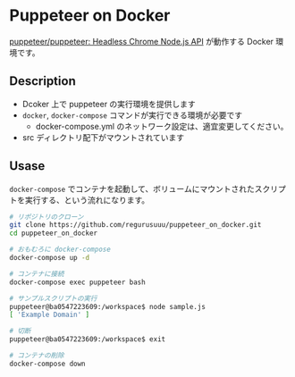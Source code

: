# Puppeteer on Docker

[puppeteer/puppeteer: Headless Chrome Node.js API](https://github.com/puppeteer/puppeteer) が動作する Docker 環境です。

## Description

- Dcoker 上で puppeteer の実行環境を提供します
- `docker`, `docker-compose` コマンドが実行できる環境が必要です
    - docker-compose.yml のネットワーク設定は、適宜変更してください。
- src ディレクトリ配下がマウントされています

## Usase

`docker-compose` でコンテナを起動して、ボリュームにマウントされたスクリプトを実行する、という流れになります。

```bash
# リポジトリのクローン
git clone https://github.com/regurusuuu/puppeteer_on_docker.git
cd puppeteer_on_docker

# おもむろに docker-compose
docker-compose up -d

# コンテナに接続
docker-compose exec puppeteer bash

# サンプルスクリプトの実行
puppeteer@ba0547223609:/workspace$ node sample.js
[ 'Example Domain' ]

# 切断
puppeteer@ba0547223609:/workspace$ exit

# コンテナの削除
docker-compose down
```
